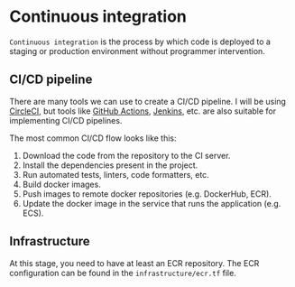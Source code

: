 # Continuous integration

`Continuous integration` is the process by which code is deployed to a staging or production environment without programmer intervention.

## CI/CD pipeline

There are many tools we can use to create a CI/CD pipeline. I will be using [CircleCI](https://circleci.com/), but tools like [GitHub Actions](https://docs.github.com/en/actions), [Jenkins](https://www.jenkins.io/), etc. are also suitable for implementing CI/CD pipelines.

The most common CI/CD flow looks like this:

1. Download the code from the repository to the CI server.
2. Install the dependencies present in the project.
3. Run automated tests, linters, code formatters, etc.
4. Build docker images.
5. Push images to remote docker repositories (e.g. DockerHub, ECR).
6. Update the docker image in the service that runs the application (e.g. ECS).

## Infrastructure

At this stage, you need to have at least an ECR repository. The ECR configuration can be found in the `infrastructure/ecr.tf` file.
